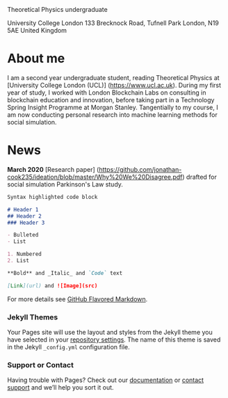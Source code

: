 <head>
  <title> Jonathan Cook </title>
  Theoretical Physics undergraduate
 </head>
 
University College London
133 Brecknock Road, Tufnell Park
London, N19 5AE
United Kingdom

# About me

I am a second year undergraduate student, reading Theoretical Physics at [University College London (UCL)] (https://www.ucl.ac.uk). During my first year of study, I worked with London Blockchain Labs on consulting in blockchain education and innovation, before taking part in a Technology Spring Insight Programme at Morgan Stanley. Tangentially to my course, I am now conducting personal research into machine learning methods for social simulation. 

# News

**March 2020**
[Research paper] (https://github.com/jonathan-cook235/ideation/blob/master/Why%20We%20Disagree.pdf) drafted for social simulation Parkinson's Law study.

```markdown
Syntax highlighted code block

# Header 1
## Header 2
### Header 3

- Bulleted
- List

1. Numbered
2. List

**Bold** and _Italic_ and `Code` text

[Link](url) and ![Image](src)
```

For more details see [GitHub Flavored Markdown](https://guides.github.com/features/mastering-markdown/).

### Jekyll Themes

Your Pages site will use the layout and styles from the Jekyll theme you have selected in your [repository settings](https://github.com/jonathan-cook235/Jonathan-Cook/settings). The name of this theme is saved in the Jekyll `_config.yml` configuration file.

### Support or Contact

Having trouble with Pages? Check out our [documentation](https://help.github.com/categories/github-pages-basics/) or [contact support](https://github.com/contact) and we’ll help you sort it out.

